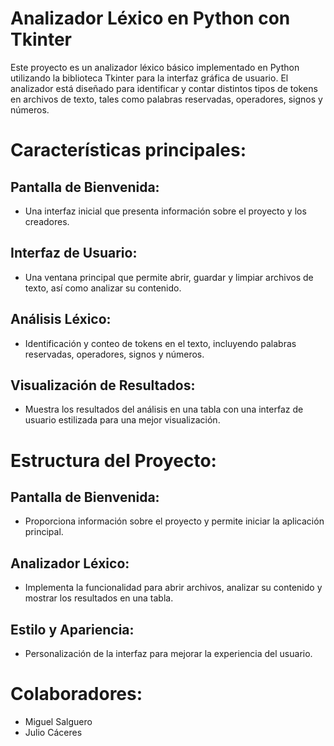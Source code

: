 # Analizador Léxico en Python con Tkinter

Este proyecto es un analizador léxico básico implementado en Python utilizando la biblioteca Tkinter para la interfaz gráfica de usuario. El analizador está diseñado para identificar y contar distintos tipos de tokens en archivos de texto, tales como palabras reservadas, operadores, signos y números.

# Características principales:
## Pantalla de Bienvenida:
  - Una interfaz inicial que presenta información sobre el proyecto y los creadores.
## Interfaz de Usuario: 
  - Una ventana principal que permite abrir, guardar y limpiar archivos de texto, así como analizar su contenido.
## Análisis Léxico: 
  - Identificación y conteo de tokens en el texto, incluyendo palabras reservadas, operadores, signos y números.
## Visualización de Resultados:
  - Muestra los resultados del análisis en una tabla con una interfaz de usuario estilizada para una mejor visualización.

# Estructura del Proyecto:
## Pantalla de Bienvenida: 
  - Proporciona información sobre el proyecto y permite iniciar la aplicación principal.
## Analizador Léxico: 
  - Implementa la funcionalidad para abrir archivos, analizar su contenido y mostrar los resultados en una tabla.
## Estilo y Apariencia: 
  - Personalización de la interfaz para mejorar la experiencia del usuario.
  
# Colaboradores:
- Miguel Salguero
- Julio Cáceres
